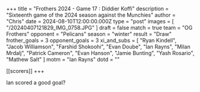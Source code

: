 +++
title = "Frothers 2024 - Game 17 : Diddier Koffi"
description = "Sixteenth game of the 2024 season against the Munchies"
author = "Chris"
date = 2024-08-10T12:00:00.000Z
type = "post"
images = [ "/20240407121829_IMG_0758.JPG" ]
draft = false
match = true
team = "OG Frothers"
opponent = "Pelicans"
season = "winter"
result = "Draw"
frother_goals = 3
opponent_goals = 3
xi_and_subs = [
  "Ryan Kindell",
  "Jacob Williamson",
  "Farshid Shokoohi",
  "Evan Doube",
  "Ian Rayns",
  "Milan Mrdalj",
  "Patrick Cameron",
  "Evan Hanson",
  "Jamie Bunting",
  "Yash Rosario",
  "Mathew Salt"
]
motm = "Ian Rayns"
dotd = ""

[[scorers]]
+++

Ian scored a good goal?
